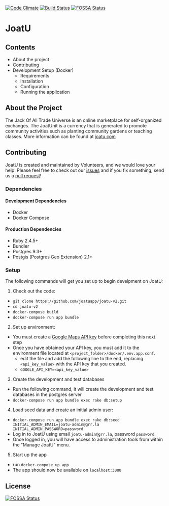 [![Code Climate](https://codeclimate.com/github/joatuapp/joatu-v2/badges/gpa.svg)](https://codeclimate.com/github/joatuapp/joatu-v2)
[![Build Status](https://travis-ci.org/joatuapp/joatu-v2.svg?branch=master)](https://travis-ci.org/joatuapp/joatu-v2)
[![FOSSA Status](https://app.fossa.io/api/projects/git%2Bgithub.com%2Fjoatuapp%2Fjoatu-v2.svg?type=shield)](https://app.fossa.io/projects/git%2Bgithub.com%2Fjoatuapp%2Fjoatu-v2?ref=badge_shield)

# JoatU

## Contents
- About the project
- Contributing
- Development Setup (Docker)
    - Requirements
    - Installation
    - Configuration
    - Running the application

## About the Project
The Jack Of All Trade Universe is an online marketplace for self-organized
exchanges. The JoatUnit is a currency that is generated to promote community
activities such as planting community gardens or teaching classes. More
information can be found at [joatu.com](http://www.joatu.com)

## Contributing
JoatU is created and maintained by Volunteers, and we would love your help.
Please feel free to check out our
[issues](https://github.com/joatuapp/joatu-v2/issues) and if you fix something, send us
a [pull request](https://github.com/joatuapp/joatu-v2/pulls)!

### Dependencies
#### Development Dependencies
- Docker
- Docker Compose

#### Production Dependencies
- Ruby 2.4.5+
- Bundler
- Postgres 9.3+
- Postgis (Postgres Geo Extension) 2.1+

### Setup
The following commands will get you set up to begin develpment on JoatU:

1. Check out the code:
  - `git clone https://github.com/joatuapp/joatu-v2.git`
  - `cd joatu-v2`
  - `docker-compose build`
  - `docker-compose run app bundle`

2. Set up environment:
  - You must create a [Google Maps API key](https://developers.google.com/maps/documentation/embed/get-api-key) before completing this next step
  - Once you have obtained your API key, you must add it to the environment file located at `<project_folder>/docker/.env.app.conf`. 
      - edit the file and add the following line to the end, replacing `<api_key_value>` with the API key that you created.
      - `GOOGLE_API_KEY=<api_key_value>`

3. Create the development and test databases
  - Run the following command, it will create the development and test databases in the postgres server
  - `docker-compose run app bundle exec rake db:setup`
4. Load seed data and create an initial admin user:
  - `docker-compose run app bundle exec rake db:seed INITIAL_ADMIN_EMAIL=joatu-admin@grr.la INITIAL_ADMIN_PASSWORD=password`
  - Log in to JoatU using email `joatu-admin@grr.la`, password `password`.
  - Once logged in, you will have access to administration tools from within
    the "Manage JoatU" menu.

5. Start up the app
  - run `docker-compose up app`
  - The app should now be available on `localhost:3000`



## License
[![FOSSA Status](https://app.fossa.io/api/projects/git%2Bgithub.com%2Fjoatuapp%2Fjoatu-v2.svg?type=large)](https://app.fossa.io/projects/git%2Bgithub.com%2Fjoatuapp%2Fjoatu-v2?ref=badge_large)